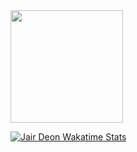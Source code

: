 <img height="180em" src="https://github-readme-stats.vercel.app/api/top-langs/?username=jairdeon&layout=compact&langs_count=15&theme=dark"/>
  
[![Jair Deon Wakatime Stats](https://github-readme-stats.vercel.app/api/wakatime?username=jairdeon&layout=compact&theme=dark)](https://github.com/jairdeon)
